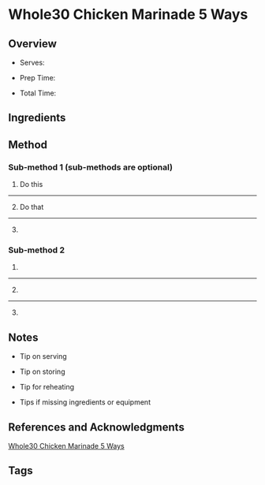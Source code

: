 # Whole30 Chicken Marinade 5 Ways

## Overview

- Serves:

- Prep Time:

- Total Time:

## Ingredients



## Method

### Sub-method 1 (sub-methods are optional)

1. Do this
---
2. Do that
---
3.

### Sub-method 2

1.
---
2.
---
3.

## Notes

- Tip on serving

- Tip on storing

- Tip for reheating

- Tips if missing ingredients or equipment

## References and Acknowledgments

[Whole30 Chicken Marinade 5 Ways](https://eatthegains.com/whole30-chicken-marinade-5-ways/)

## Tags


